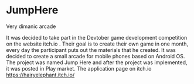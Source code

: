 # JumpHere
Very dimanic arcade

It was decided to take part in the Devtober game development competition on the website itch.io .
Their goal is to create their own game in one month, every day the participant puts out the
materials that he created. It was decided to create a small arcade for mobile phones based on
Android OS. The project was named Jump Here and after the project was implemented, it was posted in
Play market.
The application page on itch.io
https://hairyelephant.itch.io/
